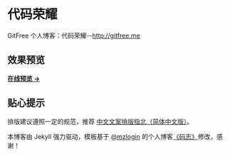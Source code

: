 # 代码荣耀

GitFree 个人博客：代码荣耀--http://gitfree.me

## 效果预览

**[在线预览 &rarr;](http://gitfree.me)**

## 贴心提示

排版建议遵照一定的规范，推荐 [中文文案排版指北（简体中文版）](https://github.com/mzlogin/chinese-copywriting-guidelines)。

本博客由 Jekyll 强力驱动，模板基于 [@mzlogin](https://github.com/mzlogin) 的个人博客[《码志》](http://mazhuang.org/)修改，感谢！
